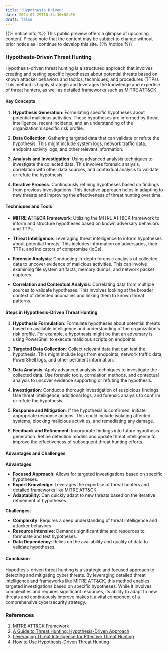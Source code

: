 ```yaml
---
title: "Hypothesis Driven"
date: 2024-07-29T18:34:30+02:00
draft: false
---
```


{{% notice info %}}
This public preview offers a glimpse of upcoming content. Please note that the content may be subject to change without prior notice as I continue to develop this site.
{{% /notice %}}

### Hypothesis-Driven Threat Hunting

Hypothesis-driven threat hunting is a structured approach that involves creating and testing specific hypotheses about potential threats based on known attacker behaviors and tactics, techniques, and procedures (TTPs). This method is highly strategic and leverages the knowledge and expertise of threat hunters, as well as detailed frameworks such as MITRE ATT&CK.

#### Key Concepts

1. **Hypothesis Generation**:
   Formulating specific hypotheses about potential malicious activities. These hypotheses are informed by threat intelligence, recent incidents, and an understanding of the organization's specific risk profile.

2. **Data Collection**:
   Gathering targeted data that can validate or refute the hypothesis. This might include system logs, network traffic data, endpoint activity logs, and other relevant information.

3. **Analysis and Investigation**:
   Using advanced analysis techniques to investigate the collected data. This involves forensic analysis, correlation with other data sources, and contextual analysis to validate or refute the hypothesis.

4. **Iterative Process**:
   Continuously refining hypotheses based on findings from previous investigations. This iterative approach helps in adapting to new threats and improving the effectiveness of threat hunting over time.

#### Techniques and Tools

- **MITRE ATT&CK Framework**:
  Utilizing the MITRE ATT&CK framework to inform and structure hypotheses based on known adversary behaviors and TTPs.

- **Threat Intelligence**:
  Leveraging threat intelligence to inform hypotheses about potential threats. This includes information on adversaries, their TTPs, and indicators of compromise (IoCs).

- **Forensic Analysis**:
  Conducting in-depth forensic analysis of collected data to uncover evidence of malicious activities. This can involve examining file system artifacts, memory dumps, and network packet captures.

- **Correlation and Contextual Analysis**:
  Correlating data from multiple sources to validate hypotheses. This involves looking at the broader context of detected anomalies and linking them to known threat patterns.

#### Steps in Hypothesis-Driven Threat Hunting

1. **Hypothesis Formulation**:
   Formulate hypotheses about potential threats based on available intelligence and understanding of the organization's risk profile. For example, a hypothesis might be that an adversary is using PowerShell to execute malicious scripts on endpoints.

2. **Targeted Data Collection**:
   Collect relevant data that can test the hypothesis. This might include logs from endpoints, network traffic data, PowerShell logs, and other pertinent information.

3. **Data Analysis**:
   Apply advanced analysis techniques to investigate the collected data. Use forensic tools, correlation methods, and contextual analysis to uncover evidence supporting or refuting the hypothesis.

4. **Investigation**:
   Conduct a thorough investigation of suspicious findings. Use threat intelligence, additional logs, and forensic analysis to confirm or refute the hypothesis.

5. **Response and Mitigation**:
   If the hypothesis is confirmed, initiate appropriate response actions. This could include isolating affected systems, blocking malicious activities, and remediating any damage.

6. **Feedback and Refinement**:
   Incorporate findings into future hypothesis generation. Refine detection models and update threat intelligence to improve the effectiveness of subsequent threat hunting efforts.

#### Advantages and Challenges

**Advantages**:
- **Focused Approach**: Allows for targeted investigations based on specific hypotheses.
- **Expert Knowledge**: Leverages the expertise of threat hunters and detailed frameworks like MITRE ATT&CK.
- **Adaptability**: Can quickly adapt to new threats based on the iterative refinement of hypotheses.

**Challenges**:
- **Complexity**: Requires a deep understanding of threat intelligence and attacker behaviors.
- **Resource Intensive**: Demands significant time and resources to formulate and test hypotheses.
- **Data Dependency**: Relies on the availability and quality of data to validate hypotheses.

#### Conclusion

Hypothesis-driven threat hunting is a strategic and focused approach to detecting and mitigating cyber threats. By leveraging detailed threat intelligence and frameworks like MITRE ATT&CK, this method enables targeted investigations based on specific hypotheses. While it involves complexities and requires significant resources, its ability to adapt to new threats and continuously improve makes it a vital component of a comprehensive cybersecurity strategy.

### References

1. [MITRE ATT&CK Framework](https://attack.mitre.org/)
2. [A Guide to Threat Hunting: Hypothesis-Driven Approach](https://www.sans.org/white-papers/39875/)
3. [Leveraging Threat Intelligence for Effective Threat Hunting](https://www.exabeam.com/information-security/threat-hunting/)
4. [How to Use Hypothesis-Driven Threat Hunting](https://www.crowdstrike.com/blog/hypothesis-driven-threat-hunting/)
